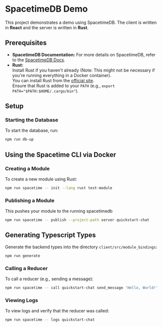 # SpacetimeDB Demo

This project demonstrates a demo using SpacetimeDB. The client is written in **React** and the server is written in **Rust**.

## Prerequisites

- **SpacetimeDB Documentation:** For more details on SpacetimeDB, refer to the [SpacetimeDB Docs](https://docs.spacetimedb.com).
- **Rust:**  
  Install Rust if you haven't already (Note: This might not be necessary if you're running everything in a Docker container).  
  You can install Rust from the [official site](https://www.rust-lang.org/tools/install).  
  Ensure that Rust is added to your `PATH` (e.g., `export PATH="$PATH:$HOME/.cargo/bin"`).

## Setup

### Starting the Database

To start the database, run:

```bash
npm run db-up
```

## Using the Spacetime CLI via Docker

### Creating a Module

To create a new module using Rust:

```bash
npm run spacetime -- init --lang rust test-module
```

### Publishing a Module

This pushes your module to the running spacetimedb

```bash
npm run spacetime -- publish --project-path server quickstart-chat
```

## Generating Typescript Types

Generate the backend types into the directory `client/src/module_bindings`:

```bash
npm run generate
```

### Calling a Reducer

To call a reducer (e.g., sending a message):

```bash
npm run spacetime -- call quickstart-chat send_message 'Hello, World!'
```

### Viewing Logs

To view logs and verify that the reducer was called:

```bash
npm run spacetime -- logs quickstart-chat
```
